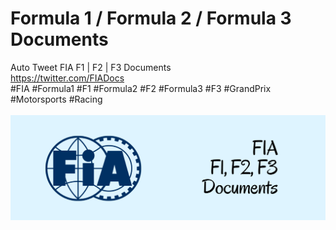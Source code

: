 # Formula 1 / Formula 2 / Formula 3 Documents
Auto Tweet FIA F1 | F2 | F3 Documents <br />
https://twitter.com/FIADocs<br />
#FIA #Formula1 #F1 #Formula2 #F2 #Formula3 #F3 #GrandPrix #Motorsports #Racing<br /><br />
![alt text](https://github.com/xhico/F2Docs/blob/main/FIADocs%20Banner.png?raw=true)

